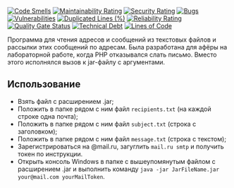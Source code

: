 [![Code Smells][code_smells_badge]][code_smells_link]
[![Maintainability Rating][maintainability_rating_badge]][maintainability_rating_link]
[![Security Rating][security_rating_badge]][security_rating_link]
[![Bugs][bugs_badge]][bugs_link]
[![Vulnerabilities][vulnerabilities_badge]][vulnerabilities_link]
[![Duplicated Lines (%)][duplicated_lines_density_badge]][duplicated_lines_density_link]
[![Reliability Rating][reliability_rating_badge]][reliability_rating_link]
[![Quality Gate Status][quality_gate_status_badge]][quality_gate_status_link]
[![Technical Debt][technical_debt_badge]][technical_debt_link]
[![Lines of Code][lines_of_code_badge]][lines_of_code_link]

Программа для чтения адресов и сообщений из текстовых файлов и рассылки этих сообщений по адресам. Была разработана для
афёры на лабораторной работе, когда PHP отказывался слать письмо. Вместо этого исполнялся вызов к jar-файлу с 
аргументами.

## Использование

* Взять файл с расширением .jar;
* Положить в папке рядом с ним файл `recipients.txt` (на каждой строке одна почта);
* Положить в папке рядом с ним файл `subject.txt` (строка с заголовком);
* Положить в папке рядом с ним файл `message.txt` (строка с текстом);
* Зарегистрироваться на @mail.ru, загуглить `mail.ru smtp` и получить токен по инструкции.
* Открыть консоль Windows в папке с вышеупомянутым файлом с расширением .jar и выполнить
  команду `java -jar JarFileName.jar your@mail.com yourMailToken`.

<!----------------------------------------------------------------------------->

[code_smells_badge]: https://sonarcloud.io/api/project_badges/measure?project=Hummel009_Simple-Mailer&metric=code_smells

[code_smells_link]: https://sonarcloud.io/summary/overall?id=Hummel009_Simple-Mailer

[maintainability_rating_badge]: https://sonarcloud.io/api/project_badges/measure?project=Hummel009_Simple-Mailer&metric=sqale_rating

[maintainability_rating_link]: https://sonarcloud.io/summary/overall?id=Hummel009_Simple-Mailer

[security_rating_badge]: https://sonarcloud.io/api/project_badges/measure?project=Hummel009_Simple-Mailer&metric=security_rating

[security_rating_link]: https://sonarcloud.io/summary/overall?id=Hummel009_Simple-Mailer

[bugs_badge]: https://sonarcloud.io/api/project_badges/measure?project=Hummel009_Simple-Mailer&metric=bugs

[bugs_link]: https://sonarcloud.io/summary/overall?id=Hummel009_Simple-Mailer

[vulnerabilities_badge]: https://sonarcloud.io/api/project_badges/measure?project=Hummel009_Simple-Mailer&metric=vulnerabilities

[vulnerabilities_link]: https://sonarcloud.io/summary/overall?id=Hummel009_Simple-Mailer

[duplicated_lines_density_badge]: https://sonarcloud.io/api/project_badges/measure?project=Hummel009_Simple-Mailer&metric=duplicated_lines_density

[duplicated_lines_density_link]: https://sonarcloud.io/summary/overall?id=Hummel009_Simple-Mailer

[reliability_rating_badge]: https://sonarcloud.io/api/project_badges/measure?project=Hummel009_Simple-Mailer&metric=reliability_rating

[reliability_rating_link]: https://sonarcloud.io/summary/overall?id=Hummel009_Simple-Mailer

[quality_gate_status_badge]: https://sonarcloud.io/api/project_badges/measure?project=Hummel009_Simple-Mailer&metric=alert_status

[quality_gate_status_link]: https://sonarcloud.io/summary/overall?id=Hummel009_Simple-Mailer

[technical_debt_badge]: https://sonarcloud.io/api/project_badges/measure?project=Hummel009_Simple-Mailer&metric=sqale_index

[technical_debt_link]: https://sonarcloud.io/summary/overall?id=Hummel009_Simple-Mailer

[lines_of_code_badge]: https://sonarcloud.io/api/project_badges/measure?project=Hummel009_Simple-Mailer&metric=ncloc

[lines_of_code_link]: https://sonarcloud.io/summary/overall?id=Hummel009_Simple-Mailer
